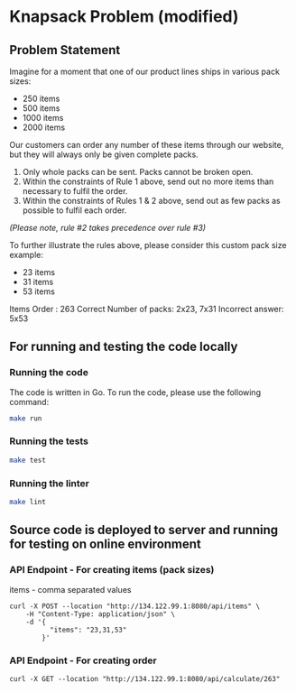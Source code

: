 # Knapsack Problem (modified)

## Problem Statement
Imagine for a moment that one of our product lines ships in various pack sizes: 
- 250 items
- 500 items
- 1000 items
- 2000 items

Our customers can order any number of these items through our website, but they will always only be given complete packs. 
1. Only whole packs can be sent. Packs cannot be broken open. 
2. Within the constraints of Rule 1 above, send out no more items than necessary to fulfil the order. 
3. Within the constraints of Rules 1 & 2 above, send out as few packs as possible to fulfil each order. 

*(Please note, rule #2 takes precedence over rule #3)*

To further illustrate the rules above, please consider this custom pack size example:
- 23 items
- 31 items
- 53 items

Items Order : 263
Correct Number of packs: 2x23, 7x31
Incorrect answer: 5x53

## For running and testing the code locally
### Running the code
The code is written in Go. To run the code, please use the following command:
```bash
make run
```

### Running the tests
```bash
make test
```

### Running the linter
```bash
make lint
```

## Source code is deployed to server and running for testing on online environment

### API Endpoint - For creating items (pack sizes)
items - comma separated values
```curl
curl -X POST --location "http://134.122.99.1:8080/api/items" \
    -H "Content-Type: application/json" \
    -d '{
          "items": "23,31,53"
        }'
```

### API Endpoint - For creating order
```curl
curl -X GET --location "http://134.122.99.1:8080/api/calculate/263"
```